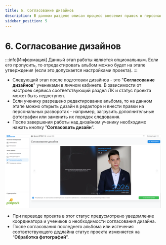 ```yaml
---
title: 6. Согласование дизайнов
description: В данном разделе описан процесс внесения правок в персональный альбом
sidebar_position: 5
---
```


# 6. Согласование дизайнов
:::info[Информация]
Данный этап работы является опциональным. Если его пропусить, то отредактировать альбом можно будет на этапе утверждения (если это допускается настройками проекта).
:::
* Следующий этап после подготовки дизайнов - это "__Согласование дизайнов__" учениками в личном кабинете. В зависимости от настроек сервиса соответствующий раздел ЛК и статус проекта может быть недоступен.
* Если ученику разрешено редактирование альбома, то на данном этапе можно открыть дизайн в редакторе и внести правки на персональных разворотах - например, загрузить дополнительные фотографии или заменить их порядок следования.
* После завершения работы над дизайном ученику необходимо нажать кнопку ”__Согласовать дизайн__”.

![](../_media/general/lk-design-coordination.png)

* При переводе проекта в этот статус предусмотрено уведомление координатора и учеников о необходимости согласования дизайна. 
* После согласования последнего альбома или истечения соответствующего дедлайна статус проекта изменяется на “__Обработка фотографий__”.
